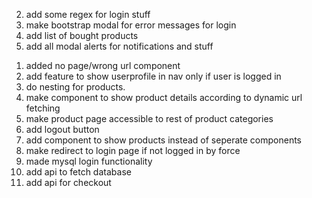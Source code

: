 <!-- todo list -->

2.  add some regex for login stuff
3.  make bootstrap modal for error messages for login
4.  add list of bought products
5.  add all modal alerts for notifications and stuff

<!-- completed -->

1.  added no page/wrong url component
2.  add feature to show userprofile in nav only if user is logged in
3.  do nesting for products.
4.  make component to show product details according to dynamic url fetching
5.  make product page accessible to rest of product categories
6.  add logout button
7.  add component to show products instead of seperate components
8.  make redirect to login page if not logged in by force
9.  made mysql login functionality
10. add api to fetch database
11. add api for checkout
